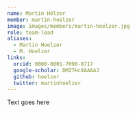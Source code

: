 ```yaml
---
name: Martin Hölzer
member: martin-hoelzer
image: images/members/martin-hoelzer.jpg
role: team-lead
aliases:
  - Martin Hoelzer
  - M. Hoelzer
links:
  orcid: 0000-0001-7090-8717
  google-scholar: DMZ7Hc8AAAAJ
  github: hoelzer
  twitter: martinhoelzer
---
```


Text goes here

